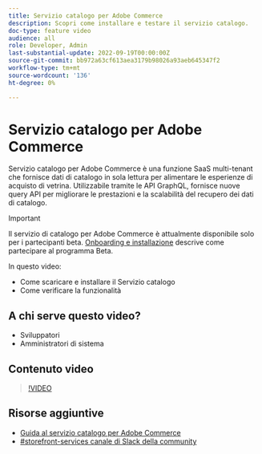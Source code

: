 ```yaml
---
title: Servizio catalogo per Adobe Commerce
description: Scopri come installare e testare il servizio catalogo.
doc-type: feature video
audience: all
role: Developer, Admin
last-substantial-update: 2022-09-19T00:00:00Z
source-git-commit: bb972a63cf613aea3179b98026a93aeb645347f2
workflow-type: tm+mt
source-wordcount: '136'
ht-degree: 0%

---
```


# Servizio catalogo per Adobe Commerce

Servizio catalogo per Adobe Commerce è una funzione SaaS multi-tenant che fornisce dati di catalogo in sola lettura per alimentare le esperienze di acquisto di vetrina. Utilizzabile tramite le API GraphQL, fornisce nuove query API per migliorare le prestazioni e la scalabilità del recupero dei dati di catalogo.

>[!IMPORTANT]
>
>Il servizio di catalogo per Adobe Commerce è attualmente disponibile solo per i partecipanti beta. [Onboarding e installazione](https://experienceleague.adobe.com/docs/commerce-merchant-services/catalog-service/installation.html) descrive come partecipare al programma Beta.

In questo video:

- Come scaricare e installare il Servizio catalogo
- Come verificare la funzionalità

## A chi serve questo video?

- Sviluppatori
- Amministratori di sistema

## Contenuto video

>[!VIDEO](https://video.tv.adobe.com/v/3409390?quality=12&learn=on)

## Risorse aggiuntive

- [Guida al servizio catalogo per Adobe Commerce](https://experienceleague.adobe.com/docs/commerce-merchant-services/catalog-service/guide-overview.html)
- [#storefront-services canale di Slack della community](https://magentocommeng.slack.com/?redir=%2Farchives%2FC03HVPG8RS4)
